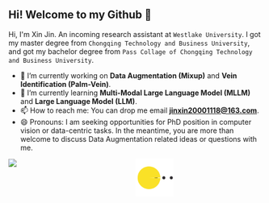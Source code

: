 ## Hi! Welcome to my Github 🥳 
Hi, I'm Xin Jin. An incoming research assistant at ``Westlake University``. I got my master degree from ``Chongqing Technology and Business University``, and got my bachelor degree from ``Pass Collage of Chongqing Technology and Business University``.
- 🔭 I’m currently working on **Data Augmentation (Mixup)** and **Vein Identification (Palm-Vein)**.
- 🌱 I’m currently learning **Multi-Modal Large Language Model (MLLM)** and **Large Language Model (LLM)**.
- 📫 How to reach me: You can drop me email **jinxin20001118@163.com**.
- 😄 Pronouns: I am seeking opportunities for PhD position in computer vision or data-centric tasks. In the meantime, you are more than welcome to discuss Data Augmentation related ideas or questions with me.

<p>
	<img width="50%" align="left" src="https://github-readme-stats.vercel.app/api?username=JinXins&show_icons=true&hide_border=true" />
	<img src="https://raw.githubusercontent.com/Aniket965/Aniket965/master/pacman.svg?sanitize=true" width="75" height="75" />
</p>

<!--
**JinXins/JinXins** is a ✨ _special_ ✨ repository because its `README.md` (this file) appears on your GitHub profile.

Here are some ideas to get you started:

- 🔭 I’m currently working on ...
- 🌱 I’m currently learning ...
- 👯 I’m looking to collaborate on ...
- 🤔 I’m looking for help with ...
- 💬 Ask me about ...
- 📫 How to reach me: ...
- 😄 Pronouns: ...
- ⚡ Fun fact: ...
-->
